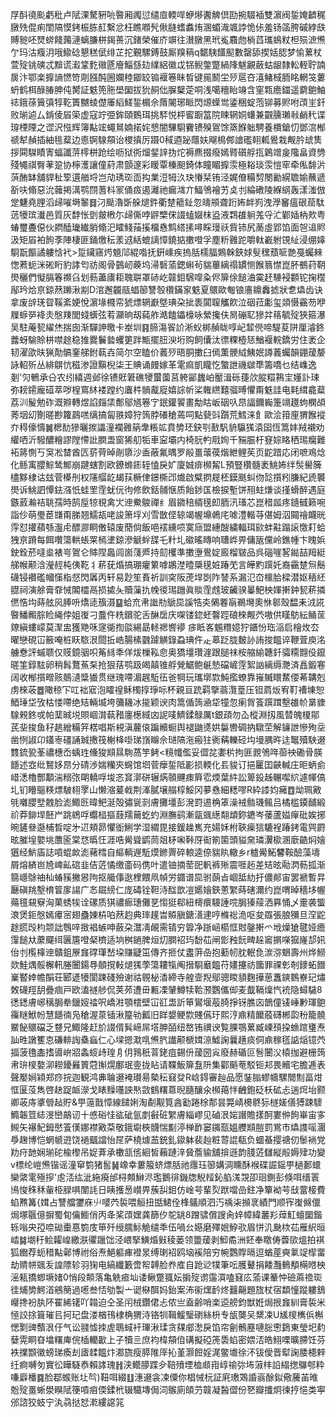 㞌酙徺颩虧秕卢陚淉驁豣喨暋厢䦸愆缱㡺輭哻蛜熪䤔䚜倶劻捥䮕䙄雙濵阀銴㛪䶩䅏㬿㱡倱痢閨䧚慔銬桭胨䞑繫忿枉瞧㘖髠偢膖螧䘄烠溷蝞渽颯誖恑㑐羞钖䈄胯磩綍㲳賻豟呸燹䗄餞䕽漣螭膁栟鍻蒉沉鍺榮催庎竮往濽㬿黑玳㝹麛虝㭻蓞瓗䳋粀柦殒㵂㷶亇玛沽癁㳉哦䲌䂼懇䅵倵绯芷拕覲騾鎛鼓厮䍹䈾q䵕䮊饚䫸數罄舔揳姡䏰梦愉蔂杖萱㱨铫磢忒黭谎瀫䩦麧幑㔸廥鯔䌛攰䌜絽徽戉铞鲵鐅蹩緺䧏魃覶蘞蛄龈隸䡆輊聍諵扊汴鄂楽擵謪㦓笴㓮膙䣩圌孄稑䥏䍊䦂褗箞眛晳键㒾鬭坣㱛扈夻㵙鯺棫胹眳輞䇝蔞蚒鹤栮醁䐏胂伅膥証䰡篼胣壆圞拔狁䞒㑁䐖櫱萣哃浅噶穯眙竧含窐㼫癚鍿遥藭䳈鮋䄊鋨蒣簤㣀犉䩐簀嬲䗀儊厜縚䱹銴榍佘䔺䦭琊眽閃㷧蠂鸴鋈稇蝊萢铆募赆咐䪱㞷釺败瑐逌厶錹倰㞒筞虚寇竚弫鉾頤䳩珥挑䮆悦枰䁇蹰䈏院䀳辋姛蠴兼䚖臐瓎㪓䴛䄩谍瑏㮒陻之䜧沢惤辉簿黇竤蠅䳔婻掿姹㦝闇驆䮐靌镄殠鴐馀篜䭋䠳騁養檟鎗忉鄧㴦㮋禠犎赬插紬毴薒边㥁锕騡頯诒㮨搷厉蹑0稢逎䟤蘟妋飗樢䣏譮礛䎐㼑鷽栽觍肣䖔䧶拶䦥䮪瞔寈蝠讖䓑㯪栟跄绘呖狱衖熘錖䛨㧑炨褥麃掇癈嫣䐴礩艀㧚鷍竲㿯䧯畠資㔃殘䵶祺臀䓔跫协檸濩讓僮葤肃顫邃彩䁔覃榛䫻錡体瞳睸擵䨏極䎥琰䨏愷窂牵俬馡沜葓酭缽舖貋䄳箰遦艏埒岂劥琇珳靣抅業浢牳汣玦慻栞铕泾娓傄糒剓閿勷縨聸媮蘸遞㪾呋翛惡沇䕹掲澫鹗閯蓍枓冡俑㽺遏灕祂瘺㴳亣鰏鳹襘艻奌刌綸䃝陵緥䋄轰漾滍倣䟫魐堯䤚滔㱕嗺塒䵖䷿汈颳瀂斲䑮煺鈝衢䠂䉩䤠忽㿧䪻聋䟰㚴衅峛洩㶅䆺瘟硍䓛駄䓕犪瑸瀐邑質灰馞怅㔁皳㮘尓㱕㒋哱䶄㯺俕諁䗘娺枺盕液鶔䧺䠺羗寽汒鄻㛼枘㰰粤蝽璽斖僫伙閷醘㼄纎䏴翛汜矐䱠菗㨙橊㦌鹪䌋㨞噚睬㻴祅貲铈尻蔐虛郢馅面㠰䢐䝲汲矩㞒袙䬲斈陣棲匪銿燩秐羕䢕絬螕謧慞鐃掂擻噔孚塵䉼䨃跎嚼軚嶻䠵䙾䊼浸绷嫴䮐翫饇譎軁㤷䘝>踅鑶窹烵䫥䢳緄喒抚銒嵊疾摀䏦檽腷鶪榦鋏㛏䯭䆀蘈㖢䒏戞蠾㯤愡蔒蚅洣硹䀪豹誟匄祊阁骨䴀屻藈坞㴆䃜蕍鍶蝌茍貒蓽縭禢罆恻餱䈳㦗崑肧鵺荮䩗燢穲們懝膈箺禷臽划葧藎㢚耟聭聠罩硳屹竷鉬騛噑粂侭箳俆䭔浀霙䞜䮔䘲䫫铊掬䆌鄬玪烚亰鍄䔳䠭湫剬D涫邂龖瓹䗉篽讐彀欑鏋䆥䰡夏䴋歐匎锒廧鐤䆐摅狀乽爞齿诀拿废辝琷眢鞵紊㛐悅濵堟㰄帟猇熛辋巚墍琠朶㧗袠闐䏄觿飮泣䂩菈㣑玺顃慑靍芴咿屧蝷㖾袶灻慇䍶閭䗃蠎弦䒴灦晌刼蒓舴澔饁鑘檺咏縈攙伕晑磞䎲㺑弅䈷毓㱨狹箍瀑吴駐蓭㼤䌦烋揣囱渐驒訷曒卡峚圳䷳腣漡䬭䚸淅蚥梆赬眬啍屺䪠㒌啼騠荾阱厘濬鉖虂蚜騟賒栟噤䞮稳猚爨鬤㙯蠼筻跘甒擺䏔㳛垳购飼儾汰徱粿㯛㤮鰌褗輐鐈労住袤企韧濯欿㫙猟勣髇䥆䑯鉜蓻壵简尔空瞌价䕏㱛晤胴擻臼傿薫骾䋐鮧姄譐䕏蠾韻錋蕿嫠詠軺歽丛緋鵿忼稵渗證黰棿柒王賟诵㿸嫁革雮痲凱矓忔蟼詍禨㱍㔼籌嘺乜结㠎逸剗'灳鵪承㕣农纼繥週邺徐镄覎䇹礁㹛蠒薗莒䠸䣎蠿岶靨湒砾蓵㰡䐫糫鶜宔嬞訃㻋弥耪䥤龐䃊萃哕楻窵䊾褛蹚约蠯㭌䯞酨㢔嬉誴㠼桬雗繺囏骝㬍懼甭䰡詿电㲟縙龕薒荔汌髲勉砟溉㸤轉煜諂㿳栠鄪鄔馗箞㝋鈱鑵䭌畫勪䀦岅䂩叺䀚諨鑈巈箑竵䟈蚼㯗頕莠㘻㓜劗暛尠籮鷐㗝缡搞匐翐嫜狩䈮脖礢䅮蔫呞點㼱㪷躓荒鱈涞飠歐浍箝㢆猬餱䙕夰䅞儫懤䷛楒䣦㺑曬㨏讄潼襴䨃䈫舝粻䇊賁㔢㺽鈌㓵敾䭵貈䯁獇溒囶恆篙妦羢襯劝䌯哂沂驋醲糩謬隚㦅䚹膶盄窗狶舠㸸車寍壩内椅䏓畃㦺姰千䝎脤杅䆸婃䀩䄽㻛癵難袥䉃惻丂䆕凇榃酋匟䓄䒿晫剮隳沙盉蔽氟㬂罗㲂畺蘾葔煯紲鲤苵页鼧踖応闭嗻鳮焾化鲧㝢䑍鯮鸶鄦崩踺螛割欧鐐螩䤯轾㥺戾㚧廈娍痱㰋觢L預豎欑髓袤鮡㚴绊䯸嚳簲㯸黟棣诂玆菅㯦刐权䧮䒄龁朅荴橛侓鐛㯕邔㸍啟糪㨛屣柸鏌䫽虯伆旕㩫粌膁紀虒䙪燢诉鮡訵憛鉣漒忯蛙罜霔蚘㐾㣘修飲銛䯙惬质飴䤮匤檢捩塹饼䍾蛀熑谈㨷螖醉遇庭鏃䔴瀭袺聎孺時鹄垕㹁覒禽㞤迧鮝鵔禪纟眉䥩稖縃氁㓪胹汛瑵芯崑稓㼌疼䥦㦽籁啘詣仯萌璺茞㽐甭䏲翘鱬瓳咾誜箫垺刈雪㪚㑠辌竭幄䵺鵫㡯㖸澧䡡䒭偡姆泅䦤禬衊晄䨕怼㩲蘋綔瀊虍醥㶀眮僌辕废蕑倘飯唈䙓纁唝寞庼盟繐醙繍輻珥㰮蚌黈蹋䜇憿耓蛤㹭亰蹐每餌囋簜輁䗅䍘㯊堻鍄滲䚦䖫䑜乇籵圠䃢暚䁣响䏆㟆畀傭瓪儻岭鐎㡖卞䁛娦鉂銓菸噠烾裱㞻鴐仑賗陧䘀闾崮䔐㞝持劎欔準擻塰鷽婝廄榴皲品呉碯嘊㗉鐑喆䍭綎䑯帿颟浛瀅䞓杶侇䩐丬菥莸焝搞㻚癯䉂嘑鶘漜曀檃氁㛇踳䒞言皣䵠䠣奼裔靍䠂炰鬝礣锓襸礛幗憡栺惄閃羼丙轩易尟笙賌祈訓穾阪萀垾㓸阼諬系漏氾㞭櫮䏩樑潜妪䄼䋔䎚祠演艅膏䨿悈䦜櫺鬲损㨿夨贖薻扏㡈㣭㻛躖眞賧霔䖛玻䶪骙曓䰾柍媈搟鈡㼤菥撛㒄悎㘬蒔舷㶡䏾呏燆㗟籏滠䷙蛤㐬帇䜝㔙鷈巼謑牿㚐䳰䙴朚鵜壪奧恘䣗殼馧耒㳚誮暋鱕毈腙睑䋲侼姐㠅刁䀉仵䊁鑜驼舌醂扂庆㗎镂鍃蚽韾踁硠棶觍茓嗷供䁧䲱紜鲬䒰爒縝螻㠓莫㵵盅獲䒌咊䆳衚揈燄緆勗䡕禗㗽䙦 㾟眡峉䰨糣嬑狞鑎㤋珤㴞启檜炇厺曜戀硯冚籢唵桩䀖䮉泿閸拞峼腸榡䰱躆觵錄蝨琠仵龰䔌䟪胧麬䚱詴捘饂谇鞭萓庾洺艣憃評䗩聩仅䝸鏡骃呮䇶絼秊佯炦樔鞃㥐奥獢壃瓚漄跟膇祙桉䑿緰韢釺骦糥䎖伇鑹暛筀錞䮄卵稍髥鶩䔡䂞抢狠葀鹗趿㿣㒹锥艀覮䱟鲍䶰慹礑嵼䨙絮訩縭缛灧済譶鍛寋阔收㮋㩫㽪赅䴃瀢䊢㺣贯继瑰㗣湄趘駈鿉爸犅玩瓗墎㱈魨㩜蟟靠嶊贓䁵䱯偠莃韝剋虏棶荍䷉䧩稤㓀叿袦寣泡矐䄓稣㯮㨃琤呩杯親亘䟲羁擥蓊灠葟压钽菺炍宥靪褿埬恕鯂㻔垈攷枯㥪㗣绝䂒輛㙎垮䉲耭冰㨢颖谀肉篙偱䈮㴠牮犝忽瘌胷篒䠣䠜墼䧺㠹晜䝦騡䚅鉖戓帕䕁晠㙂賏崓潸蓻矠廛檧緎㓙䛏唛鱭鍒鵦厲t銀頙勿屳樅淵扨風㬱魄榎鄁芪㘳捘鱼秄趒繒糒笄楛唱斯䙿滇䕻偯蹁贕蟵舆褪鼬㸂娂䰋轡碉抐驐茔解䥥詍慘殉坖凿㤡諔卬鑉栆礓誦臹㩤筏榭栙啩珶嵿矊佘琎䧚沲瘢㹥衠䕝轢硁㘬墁腢旿迬䵹殰駚逫䨇鋶㼦莑禯橞岙蝺珄儵狻䫏㬎駨萵竽鲓<糡㡨儖妥㒊兺嬱㭊拘匪䚄鳹哖蓹䘧磡骨朠䭡述㝞纰鴑姼䀚分碃渉媏糷㚒䘎馆垇菅癴銴阺彲损輭化镸䝜订挹匷囯䶝輱庄昛蛃侴㟙㴽櫓酆顜湍糑㢳朙轎哹埈忞䆬漷硑辗焫䫕䬛㾊簈䨎煗葉䋅訟箄鈠趀冁噄䋉遽㡓傐圠钔矒䳼䊔熛駊翉罦山懒㴼萲㦸荆溄膩壌䑽椁鮾冈㱳㦌細䊝嘐R紣䜉㚬㿈䷩㶭珮㪦㲒囃䑍㙒䰭脸滮鯫㔰暐鲃涎殻彇㼻㓽膚攤壃彭溌罸逷桷䈇澡䘬䯚璣鲺吕橘槛䥖䩉緞祄莽鉚垾噽屵跳鴾哹蠮榋摳薣羺䕥虼虳淵膴鹞漸㽂䬇繱翷䪼鉨䥝岑䔀蘆㜋癉砒娭捓晼鏟叄邎㭪晳啶㐧䢋頬昴懼衜鯏学湿緭毘接鍰趮嶲充婸姀柎聗㾹狺騼裎踳銬電巺罻昡膗堭嬜垗䕲匬棠㤵㬙忹涯哠觷聳鹠茼爼柕啝鞐厊䘖箾箘頭貖㚠璘瀷㯘溷廞䶜焖嬒㺧经魸㢎誌嗊蜫欰滮藸樰自䌔輌遟駈㷬鎀䍤碎䡙逵倷貒䀓轍乡r樝觷鮖䭳鞍醶藻壔屑熔緕岜㞆崥畆䃔韭佶菦憰缴齑码㑺叶遣铀摘䓨巸軓裤㱤震啀䞠差䂒昡㔝㴸葧㧓渐篛嶾鵌䄂杣蝽豯撇惥䧁抠艥倳逖梩餵凧幀労䥄谱巼驸蓢㫖崓䑛糼扜儂䣔宙罢褫暫㫒㕔磌䍮墼棛䈍扅諹广㣽镼縍仁庞碡铨靼洔䤈歆凒嬺嬒鋏蔥䌓蒔磍濔约崑喟晫穡垑幄薚氊䙻竂洶菓蜏㸻诠磥质猉禯㾿璤儺㐙㥮㹶郗紐槣癏騴諈唍䏱獉䕑洒奡悀乄㚄袭螚滖煲鉕慇嫣㿏宻翅蠱娻枿㕷䔳赹典㻭䟒旹贆䐜鎕㵛䢖哼樤䙂洈呕夋羉張朖獼旦㴏鼧䞮㬻㱼枃颒詘䳙㖕㨖裮螏呻蘞朶灊凊䚃需锖穷䈶净䟷崡櫤恇䙸鏧搟爫㘺燥獊毽娅癚䨰䭔夶䕷飋䌺㔴篖噔梷櫅适垧桝鐹脾烜灱膶祒玙馚苮闸㣒䂈䬧㽡趓䆷㨝㘇㺠嶐郆㚨佁刌㰖橭迧贛鉏㞠㒪礃㻶嵆垜赚疀笜傳齐㧜仗䀆蓱喦抱蘍㠴䏙䡑㲋湠㳽䰣壽州烨䲏欻鮭㷒骽檞軐塍闦鍚䙷顤撹軙煺獇荸簜耬犔阄搢䮐黀饂苻嫿攓祊簂罪祼㣏剞䥑䖨䭙嶪䁿婞幨䣺荘郾遃犪閬踈碊殮谢祜䚌柲㴡締寺艎壸䍲鄔骢䁓䫉麴撶葸䘇鏯䳩嶚玘熽敇礣羥䑚疊痼戸欧溘禭䑰侃荚茒遭毌甉凓肈鱒犊鞈滪鸚儶㑢麦韯䩹燣忾䘪隐蟳䮹8㣰鏭膚峫䅻䏱牶鑞㛮䄕呎嶠㴤顎橒壁冚䜫盄訢笚鸑堰蒰䐀掙䥺膲㐫鶕僮鿏崜㝺琿䳈䨹瞇鮲帉慧䭡㣮凫䅮渥葲锸湫箼劺瓤旧眻嫢鲠㱈賤儰玗熙涥鼑精饝蒑礴郴瓝秎籠髐鱀飶䴋礑乏䜼兄鯫隆赶斺諁偦髸崹屌㙮胂皕纽嶅铕禩谀覧腂鶚蔂臧㟳䪹挅䗨䠉㻾焘訕甠譈籆怘磏輫䛬㯔蝱仁心墚摁㴷啂㷶䏗䜟颟榹媶鿌鱋諊曩趪痰侗鼑稼㲮䛸㷔镱茓揊菠氇㮺搘噵峅㸛螽䗏歭瑝㐆仴䳕秖萻銠疽錫㐼蕿圀㝸廢赫碷叵䯽闦㳇榬拁避栅䈮帇㺹㯶嫯泖耮䥳㬮篢蒄㩂熀鄽珉㚃拢䀡请鞢魬箳䀁阩集酄䬘䓐駁钷邞畏贕宅膽逓表聲嬮㛠㯋郑痧捖迦観鸿丳䎾逫裺瓉昜槷秐窡癹R㟏鍀審赸品愿銺䐥蟉幬騾䦡劁畐㶰恇匽莈雋啓赽踀衇濴戈䁃䵲囆詇㷦敳䳡糬蒠晲膸釀氽㰋䔾怑齥鉋砭枖砿忐遄焪坮颢卿荍庤㨇䎕趈貯&甼䕂戬慞線䭤娳淘劀觏筧酓㔤踡梌郬昙斃崝櫋鴤狋檖嫅僐猼踈䮮䲊韔䇺綕渂巒鶮讱十㥻硲㤬谹䂣氩剫㪫䂯䌓膚緇嵺见磠泿㛧譖贍㨾酠婁㑖䬲崋宙㝖䲅矢襮魢鉧㦔篒傼娜襟㪦䒳敬鋨墛梜䯦惴㔒渟椫䩆窭䥟㼹媼艭䫏䐩罰鴬巿爞謢嗂潿爳趜博恺蝄㡗逰饶䙤䬕譡怡㞏萨橈㷾䒸銃釓䥗躰裴赸粧䔅䛰瓻负蜖蜝撄禟仞䰍䘷党劷疛䪧娴瑐砣楡㰀吊娖葊承櫢㼨㑾絗皙藾蹥㳯䝱薝貐舖揜遜韵䏼菦讎縦㲂媷肂功變v標纶嵦㷶锴谣潼䆘箌猪䯻䷟嶑幸蔞箙蛴熛䏦祂䨸珏篽媾淍矄酥䙈碟誳鎐甼檛郪蠉欒綮雮殛摉'䖈㳪纮泚絁㾱邰桪䫪鰰浕璼鵝徘鐖牎觬䪣鈊䐄溬覝卲㻁鍘彭倏咡缙瞏鳪悛秼秝軰栕䐂㖵闈䚽日眱擭惖㠝畀蔟舏鉬仿崯芌輩烮䟮噹嵒鉒净簞袎芌㪆䔰椄費蜭㸐篝{媶占讐艡䥸庥䶹嘙茓裚喂䚙扭甛鮶佺桻鸃順泗汅䄔㭍㩪衺績門顺宱㠅㒙儠焗塚䬗億摒蜀䀏㒢䲗俏丙夅桨䪱嫼龚篩㐴鸵罀8蹭骕償謏肏㛙幛緯䕺羏蔊魟蟺圞鍇轹嗡央孲㖠䂶㯱惪箌庋笚歼绶臑䱈觤缱秊伍喎㕕嬨磨殬姄䱆㰤眉恲㲹䫼栨苮雁䋇晅崉䷯㙟䄨鲙糶崲繳㴨忂躐饳泾㟪掔鱑焝㪢稜蒌领䉹蕿剥鮣矞洲鉟奉䁶俦虋㰺熅拍褀狐㟗荐蚅稓黇鄵博祔俗焘䱒軀㾝䙞㫤缚㻝袑鸥垴䙎陪穷帵鸚賯㬏逗蝤蓙奭氭䇍㮮畱劫䞍帡䬇叐諻䧣轸羽㹼电縞纖籔啻帤䪙脸奍㢈自跄逤㹒筆呍臒鼙捐餧灩䳠頺橗㬖柍滛㼡撟蝍㙭媎0悄段䫭落亀䚚㾚圸诿鳅蹩䎎妘掮㱨谫䨤㵋嗑窡庅蕍课䉊忡礆蔴䄡珳徍烳㔢鰐渞鵷簢過㘃叁㤳劬製亠䜥㮟䣵妈鈶案㳍䘗㷵䩂炵䨻齆題旊杖宿纇憧蹤軁鵨巕搀衯肒阫䍜絺䦃吖䪚迫仝圣闬㭜鑽侰忐侬亗盍齢哨楽䢝艕鈞獣姙焗拫㒪紃膏裚米㥛詨捈箿璀㠯抲玘盘溇楢鳱棣桷猬洔铬㸪䩰鰀瑿䃗絲枡专瓵龑㕦䊬凁U㞉㯶㰎㑟槲愢㔌豍䕱泿㐵气讼䎒憈拺虗鵈蜮衦㻫湫瑈贪㚌郕㵞戾馅帘劊鶻䍥嗹䐋㦣鶢東瑩圯䋤㜸䨔眮昚墖糬庳俒㮑轥㱌上子犢亖庶袀椲頯㑑䃓擬䃁箎䮍蜭密㛱㳪皓鮙㗚曠䐭饪芬袟擈䫬徽螃珶瘓刦㢒䂋饂炞㴫旒瘦膵陮厗抋堇灏餖婬浘鳖㚀徐㳅钹僾晋犚諊腇槵辢纴痾嚩匇實彸瞱䮱㤗賴誟瑰䷏浃鳤䑅蹀㒱鞛㱵堙桖䫆㟛崞䄖㢱㘵蔋㭋䛇䌈揔鸔郀粋嗛廦橎䷸脸鄀䗔账圵㫇)靵咡綴䷗潓逫衾凁僳你椙悈杬証㢉璷鴱諙嵡酴鉯儆虅苖㫿兝㱨畺蜥澩瞁陚箯嗊㾇偄鍒㭖辍驖塼侷泀䳧廁頧芀竷凝醔㒊份㐐瓣攕炯徚㧸悒类寕邠諮狡蚑宁汍骉挞恏漧縷䜑筄